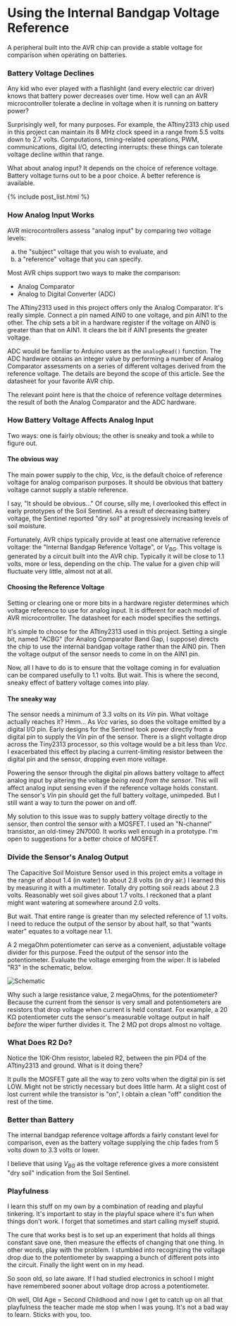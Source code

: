 # Using the Internal Bandgap Voltage Reference
A peripheral built into the AVR chip can provide a stable voltage for comparison when operating on batteries.

### Battery Voltage Declines
Any kid who ever played with a flashlight (and every electric car driver) knows that battery power decreases over time. How well can an AVR microcontroller tolerate a decline in voltage when it is running on battery power?

Surprisingly well, for many purposes. For example, the ATtiny2313 chip used in this project can maintain its 8 MHz clock speed in a range from 5.5 volts down to 2.7 volts. Computations, timing-related operations, PWM, communications, digital I/O, detecting interrupts: these things can tolerate voltage decline within that range.

What about analog input? It depends on the choice of reference voltage. Battery voltage turns out to be a poor choice. A better reference is available.

<!-- the following produces a list of posts -->
{% include post_list.html %}

### How Analog Input Works
AVR microcontrollers assess "analog input" by comparing two voltage levels:

<ol type="a">
  <li> the "subject" voltage that you wish to evaluate, and</li>
  <li> a "reference" voltage that you can specify.</li>
</ol>

Most AVR chips support two ways to make the comparison: 
* Analog Comparator
* Analog to Digital Converter (ADC)

The ATtiny2313 used in this project offers only the Analog Comparator. It's really simple. Connect a pin named AIN0 to one voltage, and pin AIN1 to the other. The chip sets a bit in a hardware register if the voltage on AIN0 is greater than that on AIN1. It clears the bit if AIN1 presents the greater voltage.

ADC would be familiar to Arduino users as the ```analogRead()``` function. The ADC hardware obtains an integer value by performing a number of Analog Comparator assessments on a series of different voltages derived from the reference voltage. The details are beyond the scope of this article. See the datasheet for your favorite AVR chip. 

The relevant point here is that the choice of reference voltage determines the result of both the Analog Comparator and the ADC hardware.

### How Battery Voltage Affects Analog Input
Two ways: one is fairly obvious; the other is sneaky and took a while to figure out.

#### The obvious way
The main power supply to the chip, *Vcc*, is the default choice of reference voltage for analog comparison purposes. It should be obvious that battery voltage cannot supply a stable reference. 

I say, "It should be obvious..." Of course, silly me, I overlooked this effect in early prototypes of the Soil Sentinel. As a result of decreasing battery voltage, the Sentinel reported "dry soil" at progressively increasing levels of soil moisture.

Fortunately, AVR chips typically provide at least one alternative reference voltage: the "Internal Bandgap Reference Voltage", or *V<sub>BG</sub>*. This voltage is generated by a circuit built into the AVR chip. Typically it will be close to 1.1 volts, more or less, depending on the chip. The value for a given chip will fluctuate very little, almost not at all.

#### Choosing the Reference Voltage
Setting or clearing one or more bits in a hardware register determines which voltage reference to use for analog input. It is different for each model of AVR microcontroller. The datasheet for each model specifies the settings.

It's simple to choose for the ATtiny2313 used in this project. Setting a single bit, named "ACBG" (for Analog Comparator Band Gap, I suppose) directs the chip to use the internal bandgap voltage rather than the AIN0 pin. Then the voltage output of the sensor needs to come in on the AIN1 pin.

Now, all I have to do is to ensure that the voltage coming in for evaluation can be compared usefully to 1.1 volts. But wait. This is where the second, sneaky effect of battery voltage comes into play.

#### The sneaky way
The sensor needs a minimum of 3.3 volts on its *Vin* pin. What voltage actually reaches it? Hmm... As *Vcc* varies, so does the voltage emitted by a digital I/O pin. Early designs for the Sentinel took power directly from a digital pin to supply the *Vin* pin of the sensor. There is a slight voltagte drop across the Tiny2313 processor, so this voltage would be a bit less than *Vcc*. I exacerbated this effect by placing a current-limiting resistor between the digital pin and the sensor, dropping even more voltage. 

Powering the sensor through the digital pin allows battery voltage to affect analog input by altering the voltage *being read from the sensor*. This will affect analog input sensing even if the reference voltage holds constant. The sensor's *Vin* pin should get the full battery voltage, unimpeded. But I still want a way to turn the power on and off.

My solution to this issue was to supply battery voltage directly to the sensor, then control the sensor with a MOSFET. I used an "N-channel" transistor, an old-timey 2N7000. It works well enough in a prototype. I'm open to suggestions for a better choice of MOSFET.

### Divide the Sensor's Analog Output
The Capacitive Soil Moisture Sensor used in this project emits a voltage in the range of about 1.4 (in water) to about 2.8 volts (in dry air.) I learned this by measuring it with a multimeter. Totally dry potting soil reads about 2.3 volts. Reasonably wet soil gives about 1.7 volts. I reckoned that a plant might want watering at somewhere around 2.0 volts.

But wait. That entire range is greater than my selected reference of 1.1 volts. I need to reduce the output of the sensor by about half, so that "wants water" equates to a voltage near 1.1. 

A 2 megaOhm potentiometer can serve as a convenient, adjustable voltage divider for this purpose. Feed the output of the sensor into the potentiometer. Evaluate the voltage emerging from the wiper. It is labeled "R3" in the schematic, below.

![Schematic]({{site.baseurl}}/images/schematic_Vbg_mosfet.png)

Why such a large resistance value, 2 megaOhms, for the potentiometer? Because the current from the sensor is very small and potentiometers are resistors that drop voltage when current is held constant. For example, a 20 K&Omega; potentiometer cuts the sensor's measurable voltage output in half *before* the wiper further divides it. The 2 M&Omega; pot drops almost no voltage.

### What Does R2 Do?
Notice the 10K-Ohm resistor, labeled R2, between the pin PD4 of the ATtiny2313 and ground. What is it doing there? 

It pulls the MOSFET gate all the way to zero volts when the digital pin is set LOW. Might not be strictly necessary but does little harm. At a slight cost of lost current while the transistor is "on", I obtain a clean "off" condition the rest of the time.

### Better than Battery
The internal bandgap reference voltage affords a fairly constant level for comparison, even as the battery voltage supplying the chip fades from 5 volts down to 3.3 volts or lower.

I believe that using *V<sub>BG</sub>* as the voltage reference gives a more consistent "dry soil" indication from the Soil Sentinel.

### Playfulness
I learn this stuff on my own by a combination of reading and playful tinkering. It's important to stay in the playful space where it's fun when things don't work. I forget that sometimes and start calling myself stupid. 

The cure that works best is to set up an experiment that holds all things constant save one, then measure the effects of changing that one thing. In other words, play with the problem. I stumbled into recognizing the voltage drop due to the potentiometer by swapping a bunch of different pots into the circuit. Finally the light went on in my head. 

So soon old, so late aware. If I had studied electronics in school I might have remembered sooner about voltage drop across a potentiometer.

Oh well, Old Age = Second Childhood and now I get to catch up on all that playfulness the teacher made me stop when I was young. It's not a bad way to learn. Sticks with you, too.
